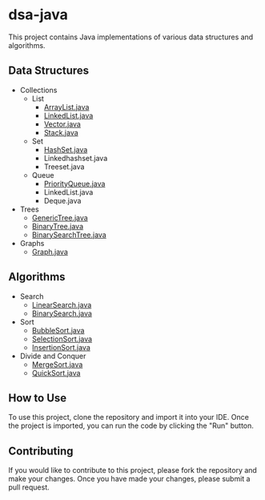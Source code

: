 # dsa-java

This project contains Java implementations of various data structures and algorithms.

## Data Structures

* Collections
    * List
        * [ArrayList.java](src/data_structures/collections/list/ArrayList.java)
        * [LinkedList.java](src/data_structures/collections/list/LinkedList.java)
        * [Vector.java](src/data_structures/collections/list/Vector.java)
        * [Stack.java](src/data_structures/collections/list/Stack.java)
    * Set
        * [HashSet.java](src/data_structures/collections/set/HashSet.java)
        * Linkedhashset.java
        * Treeset.java
    * Queue
        * [PriorityQueue.java](src/data_structures/collections/queue/PriorityQueue.java)
        * LinkedList.java
        * Deque.java
* Trees
    * [GenericTree.java](src/data_structures/trees/GenericTree.java)
    * [BinaryTree.java](src/data_structures/trees/BinaryTree.java)
    * [BinarySearchTree.java](src/data_structures/trees/BinarySearchTree.java)
* Graphs
    * [Graph.java](src/data_structures/graphs/Graph.java)

## Algorithms

* Search
    * [LinearSearch.java](src/algorithms/search/LinearSearch.java)
    * [BinarySearch.java](src/algorithms/search/BinarySearch.java)
* Sort
    * [BubbleSort.java](src/algorithms/sort/BubbleSort.java)
    * [SelectionSort.java](src/algorithms/sort/SelectionSort.java)
    * [InsertionSort.java](src/algorithms/sort/InsertionSort.java)
* Divide and Conquer
    * [MergeSort.java](src/algorithms/divide_and_conquer/MergeSort.java)
    * [QuickSort.java](src/algorithms/divide_and_conquer/QuickSort.java)

## How to Use

To use this project, clone the repository and import it into your IDE. Once the project is imported, you can run the code by clicking the "Run" button.

## Contributing

If you would like to contribute to this project, please fork the repository and make your changes. Once you have made your changes, please submit a pull request.

